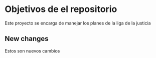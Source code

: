 # Objetivos de el repositorio

Este proyecto se encarga de manejar los planes de la liga de la justicia

## New changes

Estos son nuevos cambios